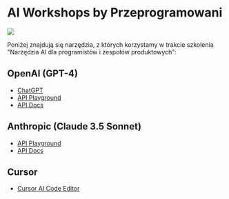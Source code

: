# AI Workshops by Przeprogramowani

![](./.resources/logo.png)

Poniżej znajdują się narzędzia, z których korzystamy w trakcie szkolenia "Narzędzia AI dla programistów i zespołów produktowych":

## OpenAI (GPT-4)

- [ChatGPT](http://chat.openai.com)
- [API Playground](https://platform.openai.com/playground)
- [API Docs](https://platform.openai.com/docs/introduction)

## Anthropic (Claude 3.5 Sonnet)

- [API Playground](https://console.anthropic.com/)
- [API Docs](https://docs.anthropic.com/en/home)

## Cursor

- [Cursor AI Code Editor](https://www.cursor.com/)
